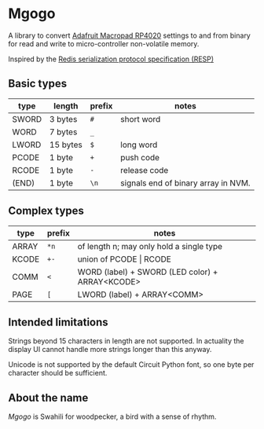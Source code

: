 # Mgogo

A library to convert [Adafruit Macropad RP4020](https://learn.adafruit.com/adafruit-macropad-rp2040/overview) settings to and from binary for read and write to micro-controller non-volatile memory.

Inspired by the [Redis serialization protocol specification (RESP)](https://redis.io/docs/latest/develop/reference/protocol-spec/)

## Basic types

| type | length | prefix | notes |
| --- | --- | --- | --- |
| SWORD | 3 bytes | `#` | short word |
| WORD | 7 bytes | `_` | |
| LWORD | 15 bytes | `$` | long word |
| PCODE | 1 byte | `+` | push code |
| RCODE | 1 byte | `-` | release code |
| (END) | 1 byte | `\n` | signals end of binary array in NVM. |

## Complex types

| type | prefix | notes |
| --- | --- | --- |
| ARRAY | `*n` | of length n; may only hold a single type |
| KCODE | `+-` | union of PCODE \| RCODE |
| COMM | `<` | WORD (label) + SWORD (LED color) + ARRAY\<KCODE\> |
| PAGE | `[` | LWORD (label) + ARRAY\<COMM\> |

## Intended limitations

Strings beyond 15 characters in length are not supported. In actuality the display UI cannot handle more strings longer than this anyway.

Unicode is not supported by the default Circuit Python font, so one byte per character should be sufficient.

## About the name

_Mgogo_ is Swahili for woodpecker, a bird with a sense of rhythm.

